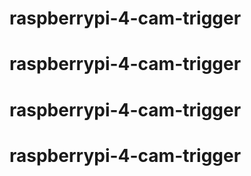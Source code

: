 # raspberrypi-4-cam-trigger
# raspberrypi-4-cam-trigger
# raspberrypi-4-cam-trigger
# raspberrypi-4-cam-trigger
